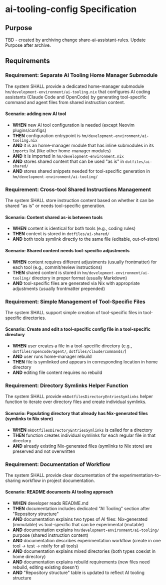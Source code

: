 # ai-tooling-config Specification

## Purpose
TBD - created by archiving change share-ai-assistant-rules. Update Purpose after archive.

## Requirements
### Requirement: Separate AI Tooling Home Manager Submodule

The system SHALL provide a dedicated home-manager submodule `hm/development-environment/ai-tooling.nix` that configures AI coding assistants (Claude Code and OpenCode) by generating tool-specific command and agent files from shared instruction content.

#### Scenario: adding new AI tool

- **WHEN** new AI tool configuration is needed (except Neovim plugins/configs)
- **THEN** configuration entrypoint is `hm/development-environment/ai-tooling.nix`
- **AND** it is an home-manager module that has inline submodules in its `imports` list (like other home-manager modules)
- **AND** it is imported in `hm/development-environment.nix`
- **AND** stores shared content that can be used "as is" in `dotfiles/ai-shared/`
- **AND** stores shared snippets needed for tool-specific generation in `hm/development-environment/ai-tooling/`

### Requirement: Cross-tool Shared Instructions Management

The system SHALL store instruction content based on whether it can be shared "as is" or needs tool-specific generation.

#### Scenario: Content shared as-is between tools

- **WHEN** content is identical for both tools (e.g., coding rules)
- **THEN** content is stored in `dotfiles/ai-shared/`
- **AND** both tools symlink directly to the same file (editable, out-of-store)

#### Scenario: Shared content needs tool-specific adjustments

- **WHEN** content requires different adjustments (usually frontmatter) for each tool (e.g., commit/review instructions)
- **THEN** shared content is stored in `hm/development-environment/ai-tooling/` directory in proper format (usually Markdown)
- **AND** tool-specific files are generated via Nix with appropriate adjustments (usually frontmatter prepended)

### Requirement: Simple Management of Tool-Specific Files

The system SHALL support simple creation of tool-specific files in tool-specific directories.

#### Scenario: Create and edit a tool-specific config file in a tool-specific directory

- **WHEN** user creates a file in a tool-specific directory (e.g., `dotfiles/opencode/agent/`, `dotfiles/claude/commands/`)
- **AND** user runs home-manager rebuild
- **THEN** file is symlinked and appears in corresponding location in home directory
- **AND** editing file content requires no rebuild

### Requirement: Directory Symlinks Helper Function

The system SHALL provide `mkDotfilesDirectoryEntriesSymlinks` helper function to iterate over directory files and create individual symlinks.

#### Scenario: Populating directory that already has Nix-generated files (symlinks to Nix store)

- **WHEN** `mkDotfilesDirectoryEntriesSymlinks` is called for a directory
- **THEN** function creates individual symlinks for each regular file in that directory
- **AND** already existing Nix-generated files (symlinks to Nix store) are preserved and not overwritten

### Requirement: Documentation of Workflow

The system SHALL provide clear documentation of the experimentation-to-sharing workflow in project documentation.

#### Scenario: README documents AI tooling approach

- **WHEN** developer reads README.md
- **THEN** documentation includes dedicated "AI Tooling" section after "Repository structure"
- **AND** documentation explains two types of AI files: Nix-generated (immutable) vs tool-specific that can be experimental (mutable)
- **AND** documentation explains `hm/development-environment/ai-tooling/` purpose (shared instruction content)
- **AND** documentation describes experimentation workflow (create in one tool → test → nixify for all tools)
- **AND** documentation explains mixed directories (both types coexist in home directory)
- **AND** documentation explains rebuild requirements (new files need rebuild, editing existing doesn't)
- **AND** "Repository structure" table is updated to reflect AI tooling structure


